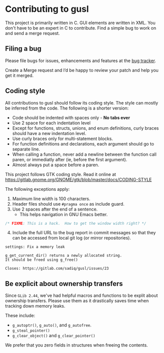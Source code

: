 # Contributing to gusl

This project is primarily written in C.  GUI elements are written
in XML.  You don't have to be an expert in C to contribute.  Find
a simple bug to work on and send a merge request.


## Filing a bug

Please file bugs for issues, enhancements and features at the
[bug tracker](https://gitlab.com/sadiq/gusl/issues).

Create a Merge request and I’d be happy to review your patch
and help you get it merged.


## Coding style

All contributions to gusl should follow its coding style.
The style can mostly be inferred from the code.  The following
is a shorter version:

* Code should be indented with spaces only - **No tabs ever**
* Use 2 space for each indentation level
* Except for functions, structs, unions, and enum definitions,
  curly braces should have a new indentation level.
* Use curly braces only for multi-statement blocks.
* For function definitions and declarations, each argument should
  go to separate line.
* When calling a function, never add a newline between the function
  call paren, or immediatly after (ie, before the first argument).
* Almost always put a space before a paren.

This project follows GTK coding style.  Read it online
at https://gitlab.gnome.org/GNOME/gtk/blob/master/docs/CODING-STYLE

The following exceptions apply:

1. Maximum line width is 100 characters.
2. Header files should use `#pragma once` as include guard.
3. Use 2 spaces after the end of a sentence.
   * This helps navigation in GNU Emacs better.

```c
/* FIXME: This is a hack.  How to get the window width right? */
```

4. Include the full URL to the bug report in commit messages so that
   they can be accessed from local git log (or mirror repositories).

```
settings: Fix a memory leak

g_get_current_dir() returns a newly allocated string.
It should be freed using g_free()

Closes: https://gitlab.com/sadiq/gusl/issues/23
```


## Be explicit about ownership transfers

Since `GLib 2.44`, we've had helpful macros and functions to be
explit about ownership transfers.  Please use them as it drastically
saves time when tracking down memory leaks.

These include:

 * `g_autoptr()`, `g_auto()`, and `g_autofree`.
 * `g_steal_pointer()`
 * `g_clear_object()` and `g_clear_pointer()`

We prefer that you zero fields in structures when freeing the contents.
